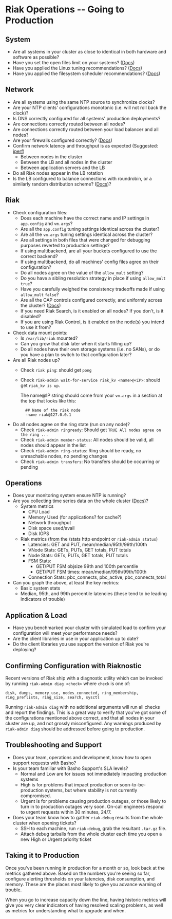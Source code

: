 # Riak Operations -- Going to Production

## System

 * Are all systems in your cluster as close to identical in both hardware and software as possible?
 * Have you set the open files limit on your systems? ([Docs](http://docs.basho.com/riak/latest/ops/tuning/open-files-limit/))
 * Have you applied the Linux tuning recommendations? ([Docs](http://docs.basho.com/riak/latest/ops/tuning/linux/))
 * Have you applied the filesystem scheduler recommendations? ([Docs](http://docs.basho.com/riak/latest/ops/tuning/file-system/))

## Network

 * Are all systems using the same NTP source to synchronize clocks?
 * Are your NTP clients' configurations monotonic (i.e. will not roll back the clock)?
 * Is DNS correctly configured for all systems' production deployments?
 * Are connections correctly routed between all nodes?
 * Are connections correctly routed between your load balancer and all nodes?
 * Are your firewalls configured correctly? ([Docs](http://docs.basho.com/riak/latest/ops/advanced/security/))
 * Confirm network latency and throughput is as expected (Suggested: [iperf](http://iperf.fr/))
    * Between nodes in the cluster
    * Between the LB and all nodes in the cluster
    * Between application servers and the LB
 * Do all Riak nodes appear in the LB rotation
 * Is the LB configured to balance connections with roundrobin, or a similarly
   random distribution scheme? ([Docs](http://docs.basho.com/riak/latest/ops/advanced/configs/load-balancing-proxy/))?

## Riak

 * Check configuration files:
    * Does each machine have the correct name and IP settings in `app.config` and `vm.args`?
    * Are all the `app.config` tuning settings identical across the cluster?
    * Are all the `vm.args` tuning settings identical across the cluster?
    * Are all settings in both files that were changed for debugging purposes reverted to production settings?
    * If using multibackend, are all your buckets configured to use the correct backend?
    * If using multibackend, do all machines' config files agree on their configuration?
    * Do all nodes agree on the value of the `allow_mult` setting?
    * Do you have a sibling resolution strategy in place if using `allow_mult` `true`?
    * Have you carefully weighed the consistency tradeoffs made if using `allow_mult` `false`?
    * Are all the CAP controls configured correctly, and uniformly across the cluster? ([Docs](http://docs.basho.com/riak/latest/dev/advanced/cap-controls/))
    * If you need Riak Search, is it enabled on all nodes? If you don't, is it disabled?
    * If you are using Riak Control, is it enabled on the node(s) you intend to use it from?
 * Check data mount points:
    * Is `/var/lib/riak` mounted?
    * Can you grow that disk later when it starts filling up?
    * Do all nodes have their own storage systems (i.e. no SANs), or do you have a plan to switch to that configuration later?
 * Are all Riak nodes up?
    * Check `riak ping`: should get `pong`
    * Check `riak-admin wait-for-service riak_kv <name>@<IP>`: should get `riak_kv is up`.

      The name@IP string should come from your `vm.args` in a section at the top that looks like this:

            ## Name of the riak node
            -name riak@127.0.0.1

 * Do all nodes agree on the ring state (run on any node)?
    * Check `riak-admin ringready`: Should get `TRUE All nodes agree on the ring ...`
    * Check `riak-admin member-status`: All nodes should be valid, all nodes should appear in the list
    * Check `riak-admin ring-status`: Ring should be ready, no unreachable nodes, no pending changes
    * Check `riak-admin transfers`: No transfers should be occurring or pending

## Operations

 * Does your monitoring system ensure NTP is running?
 * Are you collecting time series data on the whole cluster ([Docs](http://docs.basho.com/riak/latest/ops/running/stats-and-monitoring/))?
    * System metrics
        * CPU Load
        * Memory Used (for applications? for cache?)
        * Network throughput
        * Disk space used/avail
        * Disk IOPS
    * Riak metrics (from the /stats http endpoint or `riak-admin status`)
        * Latencies: GET and PUT, mean/median/95th/99th/100th
        * VNode Stats: GETs, PUTs, GET totals, PUT totals
        * Node Stats: GETs, PUTs, GET totals, PUT totals
        * FSM Stats:
            * GET/PUT FSM objsize 99th and 100th percentile
            * GET/PUT FSM times: mean/median/95th/99th/100th
        * Connection Stats: pbc_connects, pbc_active, pbc_connects_total
 * Can you graph the above, at least the key metrics:
    * Basic system stats
    * Median, 95th, and 99th percentile latencies (these tend to be leading indicators of trouble)

## Application & Load

 * Have you benchmarked your cluster with simulated load to confirm your
   configuration will meet your performance needs?
 * Are the client libraries in use in your application up to date?
 * Do the client libraries you use support the version of Riak you're deploying?

## Confirming Configuration with Riaknostic

Recent versions of Riak ship with a diagnostic utility which can be invoked by
running `riak-admin diag <check>` where `check` is one of:

    disk, dumps, memory_use, nodes_connected, ring_membership,
    ring_preflists, ring_size, search, sysctl

Running `riak-admin diag` with no additional arguments will run all checks and
report the findings. This is a great way to verify that you've got some of the
configurations mentioned above correct, and that all nodes in your cluster are
up, and not grossly misconfigured. Any warnings produced by `riak-admin diag`
should be addressed before going to production.


## Troubleshooting and Support

 * Does your team, operations and development, know how to open support requests with Basho?
 * Is your team familiar with Basho Support's SLA levels?
    * Normal and Low are for issues not immediately impacting production systems
    * High is for problems that impact production or soon-to-be-production systems, but where stability is not currently compromised.
    * Urgent is for problems causing production outages, or those likely to turn in to production outages very soon. On-call engineers respond to urgent requests within 30 minutes, 24/7.
 * Does your team know how to gather `riak-debug` results from the whole cluster when opening tickets?
    * SSH to each machine, run `riak-debug`, grab the resultant `.tar.gz` file.
    * Attach debug tarballs from the whole cluster each time you open a new High or Urgent priority ticket

## Taking it to Production

Once you've been running in production for a month or so, look back at the
metrics gathered above. Based on the numbers you're seeing so far, configure
alerting thresholds on your latencies, disk consumption, and memory. These
are the places most likely to give you advance warning of trouble.

When you go to increase capacity down the line, having historic metrics will
give you very clear indicators of having resolved scaling problems, as well
as metrics for understanding what to upgrade and when.